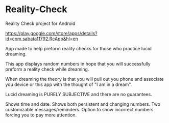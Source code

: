 # Reality-Check
Reality Check project  for Android

https://play.google.com/store/apps/details?id=com.sabata11792.RcApp&hl=en

App made to help preform reality checks for those who practice lucid dreaming.

This app displays random numbers in hope that you will successfully preform a reality check while dreaming.

When dreaming the theory is that you will pull out you phone and associate you device or this app with the thought of "I am in a dream".

Lucid dreaming is PURELY SUBJECTIVE and there are no guarantees.

Shows time and date.
Shows both persistent and changing numbers.
Two customizable messages/reminders.
Option to show incorrect numbers forcing you to pay more attention.
